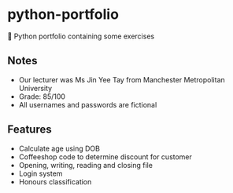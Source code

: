 # python-portfolio
:snake: Python portfolio containing some exercises

## Notes

- Our lecturer was Ms Jin Yee Tay from Manchester Metropolitan University
- Grade: 85/100
- All usernames and passwords are fictional

## Features

- Calculate age using DOB
- Coffeeshop code to determine discount for customer
- Opening, writing, reading and closing file
- Login system
- Honours classification
